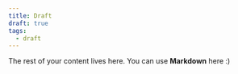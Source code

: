 ```yaml
---
title: Draft
draft: true
tags:
  - draft
---
```

The rest of your content lives here. You can use **Markdown** here :)